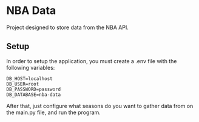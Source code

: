 # NBA Data
Project designed to store data from the NBA API.

## Setup
In order to setup the application, you must create a .env file with the following variables:
```
DB_HOST=localhost
DB_USER=root
DB_PASSWORD=password
DB_DATABASE=nba-data
```

After that, just configure what seasons do you want to gather data from on the main.py file, and run the program.
